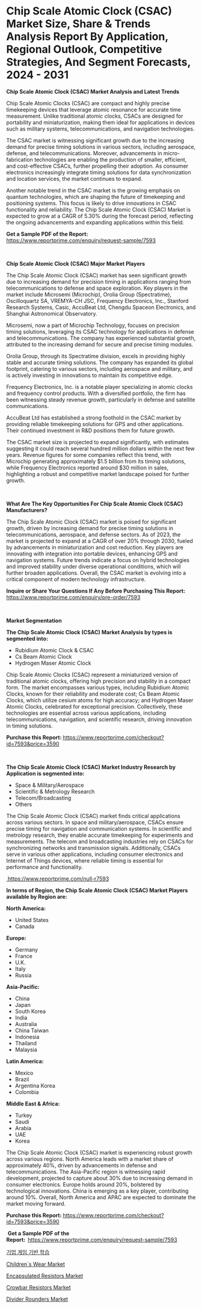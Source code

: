 <p><h1>Chip Scale Atomic Clock (CSAC) Market Size, Share & Trends Analysis Report By Application, Regional Outlook, Competitive Strategies, And Segment Forecasts, 2024 - 2031</h1></p><p><strong>Chip Scale Atomic Clock (CSAC) Market Analysis and Latest Trends</strong></p>
<p><p>Chip Scale Atomic Clocks (CSAC) are compact and highly precise timekeeping devices that leverage atomic resonance for accurate time measurement. Unlike traditional atomic clocks, CSACs are designed for portability and miniaturization, making them ideal for applications in devices such as military systems, telecommunications, and navigation technologies. </p><p>The CSAC market is witnessing significant growth due to the increasing demand for precise timing solutions in various sectors, including aerospace, defense, and telecommunications. Moreover, advancements in micro-fabrication technologies are enabling the production of smaller, efficient, and cost-effective CSACs, further propelling their adoption. As consumer electronics increasingly integrate timing solutions for data synchronization and location services, the market continues to expand.</p><p>Another notable trend in the CSAC market is the growing emphasis on quantum technologies, which are shaping the future of timekeeping and positioning systems. This focus is likely to drive innovations in CSAC functionality and reliability. The Chip Scale Atomic Clock (CSAC) Market is expected to grow at a CAGR of 5.30% during the forecast period, reflecting the ongoing advancements and expanding applications within this field.</p></p>
<p><strong>Get a Sample PDF of the Report:&nbsp;</strong> <a href="https://www.reportprime.com/enquiry/request-sample/7593">https://www.reportprime.com/enquiry/request-sample/7593</a></p>
<p>&nbsp;</p>
<p><strong>Chip Scale Atomic Clock (CSAC) Major Market Players</strong></p>
<p><p>The Chip Scale Atomic Clock (CSAC) market has seen significant growth due to increasing demand for precision timing in applications ranging from telecommunications to defense and space exploration. Key players in the market include Microsemi (Microchip), Orolia Group (Spectratime), Oscilloquartz SA, VREMYA-CH JSC, Frequency Electronics, Inc., Stanford Research Systems, Casic, AccuBeat Ltd, Chengdu Spaceon Electronics, and Shanghai Astronomical Observatory.</p><p>Microsemi, now a part of Microchip Technology, focuses on precision timing solutions, leveraging its CSAC technology for applications in defense and telecommunications. The company has experienced substantial growth, attributed to the increasing demand for secure and precise timing modules. </p><p>Orolia Group, through its Spectratime division, excels in providing highly stable and accurate timing solutions. The company has expanded its global footprint, catering to various sectors, including aerospace and military, and is actively investing in innovations to maintain its competitive edge.</p><p>Frequency Electronics, Inc. is a notable player specializing in atomic clocks and frequency control products. With a diversified portfolio, the firm has been witnessing steady revenue growth, particularly in defense and satellite communications.</p><p>AccuBeat Ltd has established a strong foothold in the CSAC market by providing reliable timekeeping solutions for GPS and other applications. Their continued investment in R&D positions them for future growth.</p><p>The CSAC market size is projected to expand significantly, with estimates suggesting it could reach several hundred million dollars within the next few years. Revenue figures for some companies reflect this trend, with Microchip generating approximately $1.5 billion from its timing solutions, while Frequency Electronics reported around $30 million in sales, highlighting a robust and competitive market landscape poised for further growth.</p></p>
<p>&nbsp;</p>
<p><strong>What Are The Key Opportunities For Chip Scale Atomic Clock (CSAC) Manufacturers?</strong></p>
<p><p>The Chip Scale Atomic Clock (CSAC) market is poised for significant growth, driven by increasing demand for precise timing solutions in telecommunications, aerospace, and defense sectors. As of 2023, the market is projected to expand at a CAGR of over 20% through 2030, fueled by advancements in miniaturization and cost reduction. Key players are innovating with integration into portable devices, enhancing GPS and navigation systems. Future trends indicate a focus on hybrid technologies and improved stability under diverse operational conditions, which will further broaden applications. Overall, the CSAC market is evolving into a critical component of modern technology infrastructure.</p></p>
<p><strong>Inquire or Share Your Questions If Any Before Purchasing This Report:</strong> <a href="https://www.reportprime.com/enquiry/pre-order/7593">https://www.reportprime.com/enquiry/pre-order/7593</a></p>
<p>&nbsp;</p>
<p><strong>Market Segmentation</strong></p>
<p><strong>The Chip Scale Atomic Clock (CSAC) Market Analysis by types is segmented into:</strong></p>
<p><ul><li>Rubidium Atomic Clock & CSAC</li><li>Cs Beam Atomic Clock</li><li>Hydrogen Maser Atomic Clock</li></ul></p>
<p><p>Chip Scale Atomic Clocks (CSAC) represent a miniaturized version of traditional atomic clocks, offering high precision and stability in a compact form. The market encompasses various types, including Rubidium Atomic Clocks, known for their reliability and moderate cost; Cs Beam Atomic Clocks, which utilize cesium atoms for high accuracy; and Hydrogen Maser Atomic Clocks, celebrated for exceptional precision. Collectively, these technologies are essential across various applications, including telecommunications, navigation, and scientific research, driving innovation in timing solutions.</p></p>
<p><strong>Purchase this Report:&nbsp;</strong><a href="https://www.reportprime.com/checkout?id=7593&price=3590">https://www.reportprime.com/checkout?id=7593&price=3590</a></p>
<p>&nbsp;</p>
<p><strong>The Chip Scale Atomic Clock (CSAC) Market Industry Research by Application is segmented into:</strong></p>
<p><ul><li>Space & Military/Aerospace</li><li>Scientific & Metrology Research</li><li>Telecom/Broadcasting</li><li>Others</li></ul></p>
<p><p>The Chip Scale Atomic Clock (CSAC) market finds critical applications across various sectors. In space and military/aerospace, CSACs ensure precise timing for navigation and communication systems. In scientific and metrology research, they enable accurate timekeeping for experiments and measurements. The telecom and broadcasting industries rely on CSACs for synchronizing networks and transmission signals. Additionally, CSACs serve in various other applications, including consumer electronics and Internet of Things devices, where reliable timing is essential for performance and functionality.</p></p>
<p><a href="https://www.reportprime.com/null-r7593">&nbsp;https://www.reportprime.com/null-r7593</a></p>
<p><strong>In terms of Region, the Chip Scale Atomic Clock (CSAC) Market Players available by Region are:</strong></p>
<p>
    <p> <strong> North America: </strong>
        <ul>
            <li>United States</li>
            <li>Canada</li>
        </ul>
        </p> 
    <p> <strong> Europe: </strong>
        <ul>
            <li>Germany</li>
            <li>France</li>
            <li>U.K.</li>
            <li>Italy</li>
            <li>Russia</li>
        </ul>
        </p> 
    <p> <strong> Asia-Pacific: </strong>
        <ul>
            <li>China</li>
            <li>Japan</li>
            <li>South Korea</li>
            <li>India</li>
            <li>Australia</li>
            <li>China Taiwan</li>
            <li>Indonesia</li>
            <li>Thailand</li>
            <li>Malaysia</li>
        </ul>
        </p> 
    <p> <strong> Latin America: </strong>
        <ul>
            <li>Mexico</li>
            <li>Brazil</li>
            <li>Argentina Korea</li>
            <li>Colombia</li>
        </ul>
        </p> 
    <p> <strong> Middle East & Africa: </strong>
        <ul>
            <li>Turkey</li>
            <li>Saudi</li>
            <li>Arabia</li>
            <li>UAE</li>
            <li>Korea</li>
        </ul>
    </p>
    </p>
<p><p>The Chip Scale Atomic Clock (CSAC) market is experiencing robust growth across various regions. North America leads with a market share of approximately 40%, driven by advancements in defense and telecommunications. The Asia-Pacific region is witnessing rapid development, projected to capture about 30% due to increasing demand in consumer electronics. Europe holds around 20%, bolstered by technological innovations. China is emerging as a key player, contributing around 10%. Overall, North America and APAC are expected to dominate the market moving forward.</p></p>
<p><strong>Purchase this Report: </strong><a href="https://www.reportprime.com/checkout?id=7593&price=3590">https://www.reportprime.com/checkout?id=7593&price=3590</a></p>
<p>&nbsp;<strong>Get a Sample PDF of the Report:&nbsp;&nbsp;</strong><a href="https://www.reportprime.com/enquiry/request-sample/7593">https://www.reportprime.com/enquiry/request-sample/7593</a></p>
<p><strong></strong></p>
<p><p><a href="https://medium.com/@greggibson7876/%EC%84%B8%EA%B3%84-corporate-game-based-learning-market-%EC%9D%80-2024%EC%97%90%EC%84%9C-2031%EB%A1%9C-%EC%97%B0%ED%8F%89%EA%B7%A0-%EC%A6%9D%EA%B0%80%EC%9C%A8%EC%9D%84-%EB%B3%B4%EC%9D%BC-%EA%B2%83%EC%9C%BC%EB%A1%9C-%EC%98%88%EC%83%81%EB%90%A9%EB%8B%88%EB%8B%A4-9ceab615b702">기업 게임 기반 학습</a></p><p><a href="https://issuu.com/reportprime-2/docs/childrens-wear-market-size-2030.ppt_4ac75682a8da53">Children`s Wear Market</a></p><p><a href="https://medium.com/@luke.russell779/how-regional-markets-are-adapting-to-encapsulated-resistors-market-innovations-02f0d7b84238">Encapsulated Resistors Market</a></p><p><a href="https://medium.com/@luke.russell779/crowbar-resistors-market-size-share-analysis-growth-trends-forecasts-2024-2031-fc4b6765ce28">Crowbar Resistors Market</a></p><p><a href="https://issuu.com/reportprime-2/docs/divider-rounders-market-size-2030.p_61a53ab51cf77b">Divider Rounders Market</a></p></p>